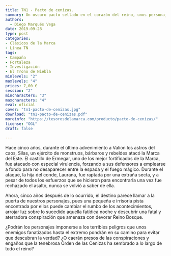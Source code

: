 ```yaml
---
title: TN1 - Pacto de cenizas.
summary: Un oscuro pacto sellado en el corazón del reino, unos personajes marcados por sus pecados, un terror llegado desde las profundidades del pasado, una conspiración a punto de ser revelada y un templo en tinieblas.
authors:
  - Diego Marqués Vega
date: 2019-09-28
type: post
categories:
- Clásicos de la Marca
- Línea TN
tags:
- Campaña
- Fortaleza
- Investigación
- El Trono de Niebla
minlevels: "2"
maxlevels: "4"
prices: 7,00 €
session: "2"
mincharacters: "3"
maxcharacters: "4"
eval: oficial
cover: "tn1-pacto-de-cenizas.jpg"
download: "tn1-pacto-de-cenizas.pdf"
moreinfo: "https://tesorosdelamarca.com/producto/pacto-de-cenizas/"
license: "OGL"
draft: false

---
```


Hace cinco años, durante el último advenimiento a Valion los astros del caos, Silas, un ejército de monstruos, bárbaros y rebeldes atacó la Marca del Este. El castillo de Ermegar, uno de los mejor fortificados de la Marca, fue atacado con especial virulencia, forzando a sus defensores a emplearse a fondo para no desaparecer entre la espada y el fuego mágico. Durante el ataque, la hija del conde, Laurana, fue raptada por una extraña secta, y a pesar de todos los esfuerzos que se hicieron para encontrarla una vez fue rechazado el asalto, nunca se volvió a saber de ella.

Ahora, cinco años después de lo ocurrido, el destino parece llamar a la puerta de nuestros personajes, pues una pequeña e irrisoria pista encontrada por ellos puede cambiar el rumbo de los acontecimientos, arrojar luz sobre lo sucedido aquella fatídica noche y descubrir una fatal y aterradora conspiración que amenaza con devorar Reino Bosque.

¿Podrán los personajes imponerse a los terribles peligros que unos enemigos fanatizados hasta el extremo pondrán en su camino para evitar que descubran la verdad? ¿O caerán presos de las conspiraciones y engaños que la tenebrosa Orden de las Cenizas ha sembrado a lo largo de todo el reino?
